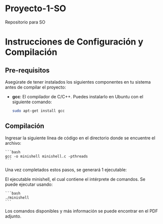 # Proyecto-1-SO
Repositorio para SO

# Instrucciones de Configuración y Compilación

## Pre-requisitos

Asegúrate de tener instalados los siguientes componentes en tu sistema antes de compilar el proyecto:

- **gcc**: El compilador de C/C++. Puedes instalarlo en Ubuntu con el siguiente comando:

    ```bash
    sudo apt-get install gcc
    ```

## Compilación

Ingresar la siguiente línea de código en el directorio donde se encuentre el archivo:


    ```bash
    gcc -o minishell minishell.c -pthreads
    ```

Una vez completados estos pasos, se generará 1 ejecutable:

El ejecutable minishell, el cual contiene el intérprete de comandos. Se puede ejecutar usando:

    ```bash
    ./minishell
    ```

Los comandos disponibles y más información se puede encontrar en el PDF adjunto.
